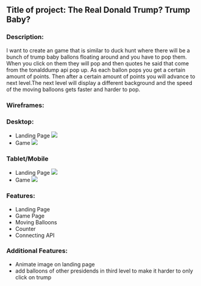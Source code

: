 ## Title of project:   The Real Donald Trump? Trump Baby?  


### Description:

I want to create an game that is similar to duck hunt where there will be a bunch of trump baby ballons floating around and you have to pop them.  When you click on them they will pop and then quotes he said that come from the tonalddump api pop up. As each ballon pops you get a certain amount of points.  Then after a certain amount of points you will advance to next level.The next level will display a different background and the speed of the moving balloons gets faster and harder to pop.    

### Wireframes:
### Desktop:
- Landing Page
![](https://imgur.com/Wh3kaXq.jpg)
- Game 
![](https://imgur.com/yANgX7u.jpg)

### Tablet/Mobile
- Landing Page
![](https://imgur.com/EMW2OwK.jpg)
- Game
![](https://imgur.com/jCW01hh.jpg)


### Features:
- Landing Page
- Game Page
- Moving Balloons
- Counter
- Connecting API

### Additional Features:
- Animate image on landing page
- add balloons of other presidends in third level to make it harder to only click on trump

